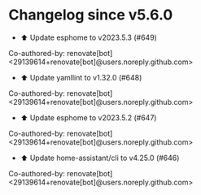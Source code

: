 # Changelog since v5.6.0
- ⬆️ Update esphome to v2023.5.3 (#649)

Co-authored-by: renovate[bot] <29139614+renovate[bot]@users.noreply.github.com> 
- ⬆️ Update yamllint to v1.32.0 (#648)

Co-authored-by: renovate[bot] <29139614+renovate[bot]@users.noreply.github.com> 
- ⬆️ Update esphome to v2023.5.2 (#647)

Co-authored-by: renovate[bot] <29139614+renovate[bot]@users.noreply.github.com> 
- ⬆️ Update home-assistant/cli to v4.25.0 (#646)

Co-authored-by: renovate[bot] <29139614+renovate[bot]@users.noreply.github.com> 

